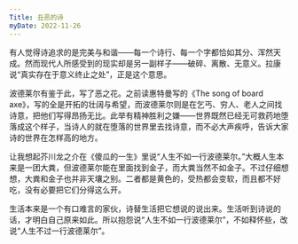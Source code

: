 ```yaml
---
Title: 丑恶的诗
myDate: 2022-11-26
---
```

有人觉得诗追求的是完美与和谐——每一个诗行、每一个字都恰如其分、浑然天成。然而现代人所感受到的现实却是另一副样子——破碎、离散、无意义。拉康说“真实存在于意义终止之处”，正是这个意思。

波德莱尔有鉴于此，写了恶之花。之前读惠特曼写的《The song of board axe》，写的全是开拓的壮阔与希望，而波德莱尔则是在乞丐、穷人、老人之间找诗意，把他们写得昂扬无比。此举有精神胜利之嫌——世界既然已经无可救药地堕落成这个样子，当诗人的就在堕落的世界里去找诗意，而不必大声疾呼，告诉大家诗的世界在怎样高的地方。

让我想起芥川龙之介在《傻瓜的一生》里说“人生不如一行波德莱尔。”大概人生本来是一团大粪，但波德莱尔能在里面找到金子，而大粪当然不如金子。不过仔细想想，大粪和金子也并非天壤之别。二者都是黄色的，受热都会变软，而且都不好吃，没有必要把它们分得这么开。

生活本来是一个有口难言的家伙，诗替生活把它想说的说出来。生活听到诗说的话，才明白自己原来如此。所以抱怨说“人生不如一行波德莱尔”，不如释怀些，改说“人生不过一行波德莱尔”。
